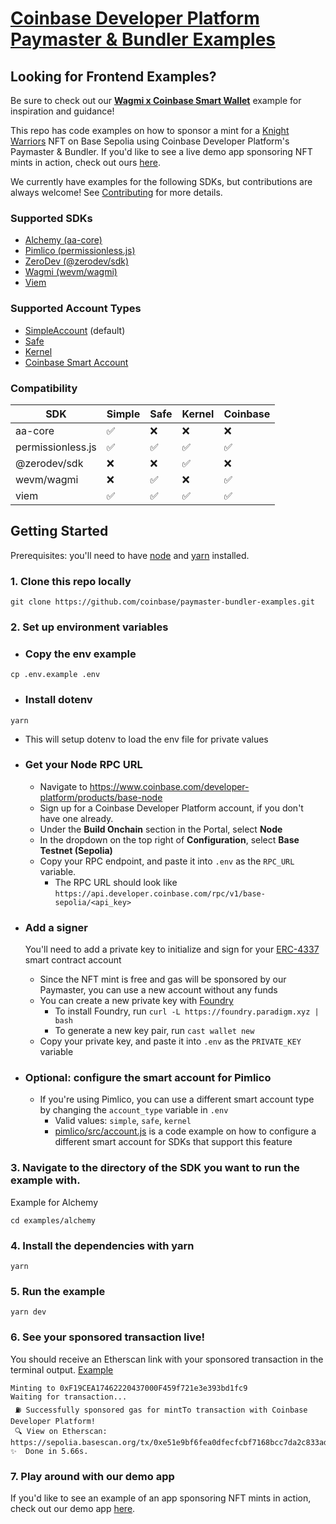 # [Coinbase Developer Platform Paymaster & Bundler Examples](https://github.com/coinbase/paymaster-bundler-examples)

## Looking for Frontend Examples?

Be sure to check out our **[Wagmi x Coinbase Smart Wallet](https://github.com/coinbase/paymaster-bundler-examples/tree/master/examples/wagmi)** example for inspiration and guidance!

This repo has code examples on how to sponsor a mint for a [Knight Warriors](https://sepolia.basescan.org/token/0x66519fcaee1ed65bc9e0acc25ccd900668d3ed49) NFT on Base Sepolia using Coinbase Developer Platform's Paymaster & Bundler. If you'd like to see a live demo app sponsoring NFT mints in action, check out ours [here](https://buildonchainapps.xyz/paymaster-bundler).

We currently have examples for the following SDKs, but contributions are always welcome! See [Contributing](https://github.com/coinbase/paymaster-bundler-examples/blob/master/CONTRIBUTING.md) for more details.

### Supported SDKs

- [Alchemy (aa-core)](https://github.com/coinbase/paymaster-bundler-examples/tree/master/examples/alchemy)
- [Pimlico (permissionless.js)](https://github.com/coinbase/paymaster-bundler-examples/tree/master/examples/pimlico)
- [ZeroDev (@zerodev/sdk)](https://github.com/coinbase/paymaster-bundler-examples/tree/master/examples/zerodev)
- [Wagmi (wevm/wagmi)](https://github.com/coinbase/paymaster-bundler-examples/tree/master/examples/wagmi)
- [Viem](https://github.com/coinbase/paymaster-bundler-examples/tree/master/examples/viem)

### Supported Account Types

- [SimpleAccount](https://github.com/eth-infinitism/account-abstraction/blob/develop/contracts/samples/SimpleAccount.sol) (default)
- [Safe](https://safe.global/)
- [Kernel](https://github.com/zerodevapp/kernel)
- [Coinbase Smart Account](https://github.com/coinbase/smart-wallet)

### Compatibility

| SDK               | Simple | Safe | Kernel | Coinbase |
| ----------------- | ------ | ---- | ------ | -------- |
| aa-core           | ✅     | ❌   | ❌     | ❌       |
| permissionless.js | ✅     | ✅   | ✅     | ✅       |
| @zerodev/sdk      | ❌     | ❌   | ✅     | ❌       |
| wevm/wagmi        | ❌     | ✅   | ❌     | ✅       |
| viem              | ✅     | ✅   | ✅     | ✅       |

## Getting Started

Prerequisites: you'll need to have [node](https://nodejs.org/en) and [yarn](https://yarnpkg.com/) installed.

### 1. Clone this repo locally

```
git clone https://github.com/coinbase/paymaster-bundler-examples.git
```

### 2. Set up environment variables

- ### Copy the env example

```
cp .env.example .env
```

- ### Install dotenv

```
yarn
```

- This will setup dotenv to load the env file for private values

- ### Get your Node RPC URL

  - Navigate to https://www.coinbase.com/developer-platform/products/base-node
  - Sign up for a Coinbase Developer Platform account, if you don't have one already.
  - Under the **Build Onchain** section in the Portal, select **Node**
  - In the dropdown on the top right of **Configuration**, select **Base Testnet (Sepolia)**
  - Copy your RPC endpoint, and paste it into `.env` as the `RPC_URL` variable.
    - The RPC URL should look like `https://api.developer.coinbase.com/rpc/v1/base-sepolia/<api_key>`

- ### Add a signer

  You'll need to add a private key to initialize and sign for your [ERC-4337](https://www.erc4337.io/) smart contract account

  - Since the NFT mint is free and gas will be sponsored by our Paymaster, you can use a new account without any funds
  - You can create a new private key with [Foundry](https://book.getfoundry.sh/reference/cast/cast-wallet-new)
    - To install Foundry, run `curl -L https://foundry.paradigm.xyz | bash`
    - To generate a new key pair, run `cast wallet new`
  - Copy your private key, and paste it into `.env` as the `PRIVATE_KEY` variable

- ### Optional: configure the smart account for Pimlico

  - If you're using Pimlico, you can use a different smart account type by changing the `account_type` variable in `.env`
    - Valid values: `simple`, `safe`, `kernel`
    - [pimlico/src/account.js](https://github.com/coinbase/paymaster-bundler-examples/blob/master/examples/pimlico/src/account.js) is a code example on how to configure a different smart account for SDKs that support this feature

### 3. Navigate to the directory of the SDK you want to run the example with.

Example for Alchemy

```
cd examples/alchemy
```

### 4. Install the dependencies with yarn

```
yarn
```

### 5. Run the example

```
yarn dev
```

### 6. See your sponsored transaction live!

You should receive an Etherscan link with your sponsored transaction in the terminal output. [Example](https://sepolia.basescan.org/tx/0xe51e9bf6fea0dfecfcbf7168bcc7da2c833ad0dcac5651940953a89857674885)

```
Minting to 0xF19CEA17462220437000F459f721e3e393bd1fc9
Waiting for transaction...
 ⛽ Successfully sponsored gas for mintTo transaction with Coinbase Developer Platform!
 🔍 View on Etherscan: https://sepolia.basescan.org/tx/0xe51e9bf6fea0dfecfcbf7168bcc7da2c833ad0dcac5651940953a89857674885
✨  Done in 5.66s.
```

### 7. Play around with our demo app

If you'd like to see an example of an app sponsoring NFT mints in action, check out our demo app [here](https://paymaster-demo-app.vercel.app/).
